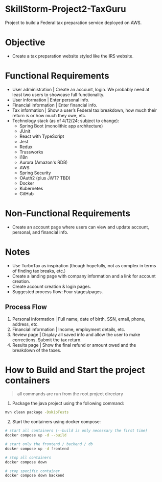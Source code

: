 # SkillStorm-Project2-TaxGuru
Project to build a Federal tax preparation service deployed on AWS.

# **Objective**
- Create a tax preparation website styled like the IRS website.

# **Functional Requirements**
- User administration | Create an account, login. We probably need at least two users to showcase full functionality.
- User information | Enter personal info.
- Financial information | Enter financial info.
- Tax information | Show a user’s Federal tax breakdown, how much their return is or how much they owe, etc.
- Technology stack (as of 4/12/24; subject to change):
    - Spring Boot (monolithic app architecture)
    - JUnit
    - React with TypeScript
    - Jest
    - Redux
    - Trussworks
    - i18n
    - Aurora (Amazon's RDB)
    - AWS
    - Spring Security
    - OAuth2 (plus JWT? TBD)
    - Docker
    - Kubernetes
    - GitHub

# **Non-Functional Requirements**
- Create an account page where users can view and update account, personal, and financial info.

# **Notes**
- Use TurboTax as inspiration (though hopefully, not as complex in terms of finding tax breaks, etc.)
- Create a landing page with company information and a link for account creation.
- Create account creation & login pages.
- Suggested process flow: Four stages/pages.

## **Process Flow**
1. Personal information | Full name, date of birth, SSN, email, phone, address, etc.
2. Financial information | Income, employment details, etc.
3. Review page | Display all saved info and allow the user to make corrections. Submit the tax return.
4. Results page | Show the final refund or amount owed and the breakdown of the taxes.

# How to Build and Start the project containers

> all commands are run from the root project directory

1. Package the java project using the following command:
```bash
mvn clean package -DskipTests
```

2. Start the containers using docker compose:
```bash
# start all containers (--build is only necessary the first time)
docker compose up -d --build

# start only the frontend / backend / db
docker compose up -d frontend

# stop all containers
docker compose down

# stop specific container
docker compose down backend
```
